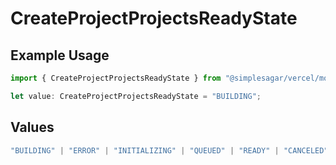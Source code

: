 # CreateProjectProjectsReadyState

## Example Usage

```typescript
import { CreateProjectProjectsReadyState } from "@simplesagar/vercel/models/createprojectop.js";

let value: CreateProjectProjectsReadyState = "BUILDING";
```

## Values

```typescript
"BUILDING" | "ERROR" | "INITIALIZING" | "QUEUED" | "READY" | "CANCELED"
```